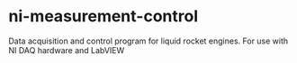 # ni-measurement-control
Data acquisition and control program for liquid rocket engines. For use with NI DAQ hardware and LabVIEW
